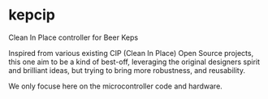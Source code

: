 # kepcip
Clean In Place controller for Beer Keps

Inspired from various existing CIP (Clean In Place) Open Source projects, this one
aim to be a kind of best-off, leveraging the original designers spirit and 
brilliant ideas, but trying to bring more robustness, and reusability.

We only focuse here on the microcontroller code and hardware.

